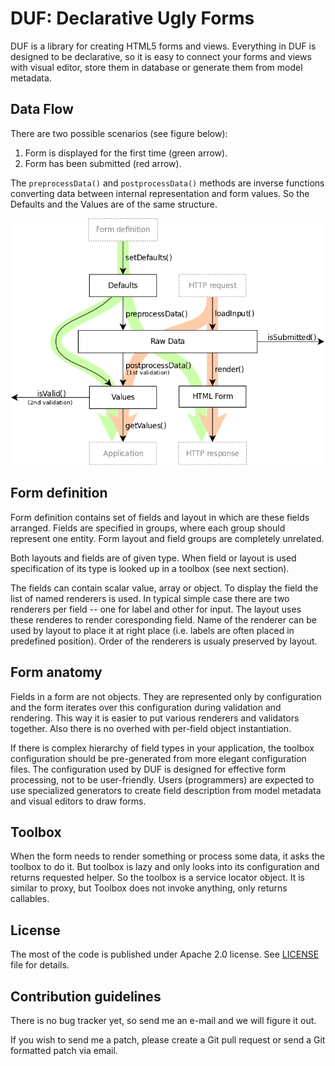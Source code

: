 DUF: Declarative Ugly Forms
============================

DUF is a library for creating HTML5 forms and views. Everything in DUF is
designed to be declarative, so it is easy to connect your forms and views with
visual editor, store them in database or generate them from model metadata.

Data Flow
---------

There are two possible scenarios (see figure below):

  1. Form is displayed for the first time (green arrow).
  2. Form has been submitted (red arrow).

The `preprocessData()` and `postprocessData()` methods are inverse functions
converting data between internal representation and form values. So the
Defaults and the Values are of the same structure.

![Data flow during form processing](doc/figures/data-flow.png)


Form definition
---------------

Form definition contains set of fields and layout in which are these fields
arranged. Fields are specified in groups, where each group should represent one
entity. Form layout and field groups are completely unrelated.

Both layouts and fields are of given type. When field or layout is used
specification of its type is looked up in a toolbox (see next section).

The fields can contain scalar value, array or object. To display the field the
list of named renderers is used. In typical simple case there are two renderers
per field -- one for label and other for input. The layout uses these renderes
to render coresponding field. Name of the renderer can be used by layout to
place it at right place (i.e. labels are often placed in predefined position).
Order of the renderers is usualy preserved by layout.


Form anatomy
------------

Fields in a form are not objects. They are represented only by configuration
and the form iterates over this configuration during validation and rendering.
This way it is easier to put various renderers and validators together. Also
there is no overhed with per-field object instantiation.

If there is complex hierarchy of field types in your application, the toolbox
configuration should be pre-generated from more elegant configuration files.
The configuration used by DUF is designed for effective form processing, not to
be user-friendly. Users (programmers) are expected to use specialized
generators to create field description from model metadata and visual editors
to draw forms.


Toolbox
-------

When the form needs to render something or process some data, it asks the
toolbox to do it. But toolbox is lazy and only looks into its configuration and
returns requested helper. So the toolbox is a service locator object. It is
similar to proxy, but Toolbox does not invoke anything, only returns callables.


License
-------

The most of the code is published under Apache 2.0 license. See
[LICENSE](doc/license.md) file for details.


Contribution guidelines
-----------------------

There is no bug tracker yet, so send me an e-mail and we will figure it out.

If you wish to send me a patch, please create a Git pull request or send a Git
formatted patch via email.


